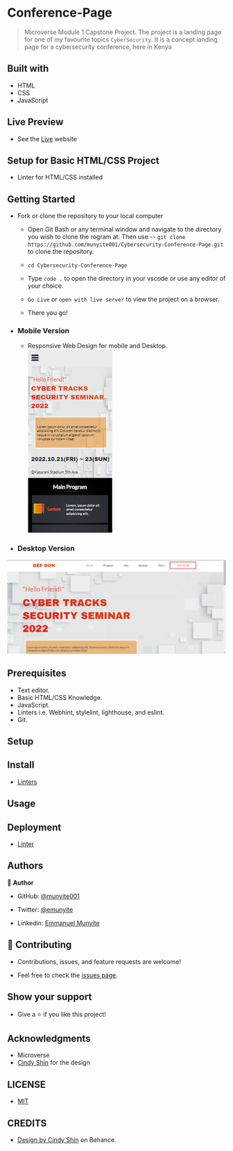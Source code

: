# Conference-Page

> Microverse Module 1 Capstone Project. The project is a landing page for one of my favourite topics `CyberSecurity`. It is a concept landing page for a cybersecurity conference, here in Kenya

## Built with

- HTML
- CSS
- JavaScript

## Live Preview

- See the [Live](https://munyite001.github.io/CyberTracks-CefDon-Seminar-Webpage/) website

## Setup for Basic HTML/CSS Project

- Linter for HTML/CSS installed

## Getting Started

- Fork or clone the repository to your local computer

  - Open Git Bash or any terminal window and navigate to the directory you wish to clone the rogram at. Then use -- `git clone https://github.com/munyite001/Cybersecurity-Conference-Page.git` to clone the repository.

  - `cd Cybersecurity-Conference-Page`

  - Type `code .` to open the directory in your vscode or use any editor of your choice.

  - `Go Live` or `open with live server` to view the project on a browser.

  - There you go!

- ### Mobile Version

  - Responsive Web Design for mobile and Desktop.
  ![Mobile Screenshot](./assets/Screenshots/Screenshot%20Mobile.png)

- ### Desktop Version
![Desktop Screenshot](./assets/Screenshots/Screenshot%20Desktop.png)

## Prerequisites

- Text editor.
- Basic HTML/CSS Knowledge.
- JavaScript.
- Linters i.e. Webhint, stylelint, lighthouse, and eslint.
- Git.

## Setup

## Install

- [Linters](https://github.com/microverseinc/linters-config/tree/master/html-css)

## Usage

## Deployment

- [Linter](https://github.com/microverseinc/linters-config/tree/master/html-css-js)

## Authors

👤 **Author**

- GitHub: [@munyite001](https://github.com/munyite001)

- Twitter: [@emunyite](https://twitter.com/emunyite)

- Linkedin: [Emmanuel Munyite](https://www.linkedin.com/in/emmanuel-munyite-68545023a/)

## 🤝 Contributing

- Contributions, issues, and feature requests are welcome!

- Feel free to check the [issues page](../../issues/).

## Show your support

- Give a ⭐️ if you like this project!

## Acknowledgments

- Microverse
- [Cindy Shin](https://www.behance.net/gallery/29845175/CC-Global-Summit-2015) for the design

## LICENSE

- [MIT](./LICENSE)

## CREDITS

- [Design by Cindy Shin](https://www.behance.net/gallery/29845175/CC-Global-Summit-2015) on Behance.